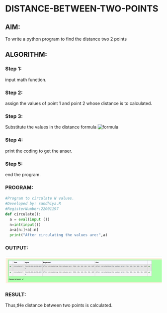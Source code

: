 # DISTANCE-BETWEEN-TWO-POINTS

## AIM:
To write a python program to find the distance two 2 points
## ALGORITHM:
### Step 1: 
input math function.
### Step 2: 
assign the values of point 1 and point 2 whose distance is to calculated.
### Step 3: 
Substitute the values in the distance formula  ![formula](/formula.jpg)
### Step 4: 
print the coding to get the anser.
### Step 5: 
end the program.
### PROGRAM:
  ``` python
#Program to circulate N values.
#Developed by: sandhiya.R
#RegisterNumber:22001197
def circulate():
    a = eval(input ())
    n=int(input())
    a=a[n:]+a[:n]
    print("After circulating the values are:",a)
```
### OUTPUT:
![output](/dis.png)

### RESULT:
Thus,tHe distance between two points is calculated.
